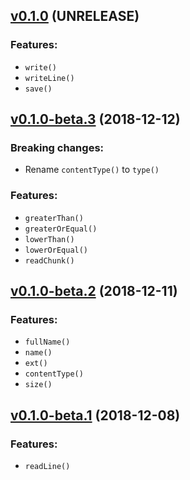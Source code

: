 ## [v0.1.0](https://github.com/marxjmoura/inoutjs/releases/tag/v0.1.0) (UNRELEASE)
### Features:
- `write()`
- `writeLine()`
- `save()`

## [v0.1.0-beta.3](https://github.com/marxjmoura/inoutjs/releases/tag/v0.1.0-beta.3) (2018-12-12)
### Breaking changes:
- Rename `contentType()` to `type()`
### Features:
- `greaterThan()`
- `greaterOrEqual()`
- `lowerThan()`
- `lowerOrEqual()`
- `readChunk()`

## [v0.1.0-beta.2](https://github.com/marxjmoura/inoutjs/releases/tag/v0.1.0-beta.2) (2018-12-11)
### Features:
- `fullName()`
- `name()`
- `ext()`
- `contentType()`
- `size()`

## [v0.1.0-beta.1](https://github.com/marxjmoura/inoutjs/releases/tag/v0.1.0-beta.1) (2018-12-08)
### Features:
- `readLine()`
